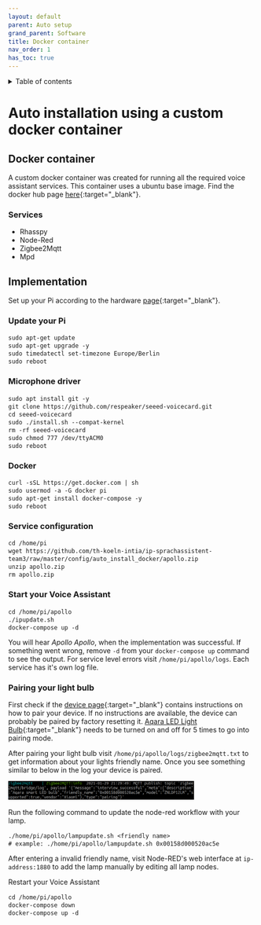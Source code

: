 ```yaml
---
layout: default
parent: Auto setup
grand_parent: Software
title: Docker container
nav_order: 1
has_toc: true
---
```

<details closed markdown="block">
  <summary>
    Table of contents
  </summary>
  {: .text-delta }
1. TOC
{:toc}
</details>

# Auto installation using a custom docker container

## Docker container
A custom docker container was created for running all the required voice assistant services. This container uses a ubuntu base image. Find the docker hub page [here](https://hub.docker.com/r/alexej1992/apollo_voice_assistant){:target="_blank"}.

### Services
- Rhasspy
- Node-Red
- Zigbee2Mqtt
- Mpd 

## Implementation
Set up your Pi according to the hardware [page](../hardware/hardware-setup.html){:target="_blank"}.

### Update your Pi
```shell
sudo apt-get update
sudo apt-get upgrade -y
sudo timedatectl set-timezone Europe/Berlin
sudo reboot
```

### Microphone driver
```shell
sudo apt install git -y
git clone https://github.com/respeaker/seeed-voicecard.git
cd seeed-voicecard
sudo ./install.sh --compat-kernel
rm -rf seeed-voicecard
sudo chmod 777 /dev/ttyACM0
sudo reboot
```

### Docker 
```shell
curl -sSL https://get.docker.com | sh 
sudo usermod -a -G docker pi 
sudo apt-get install docker-compose -y
sudo reboot 
```

### Service configuration
```shell
cd /home/pi
wget https://github.com/th-koeln-intia/ip-sprachassistent-team3/raw/master/config/auto_install_docker/apollo.zip
unzip apollo.zip
rm apollo.zip
```

### Start your Voice Assistant
```shell
cd /home/pi/apollo
./ipupdate.sh
docker-compose up -d
```

You will hear *Apollo Apollo*, when the implementation was successful.
If something went wrong, remove ```-d``` from your ```docker-compose up``` command to see the output.
For service level errors visit ```/home/pi/apollo/logs```. Each service has it's own log file.

### Pairing your light bulb

First check if the [device page](https://www.zigbee2mqtt.io/information/supported_devices.html){:target="_blank"} contains instructions on how to pair your device.
If no instructions are available, the device can probably be paired by factory resetting it. 
[Aqara LED Light Bulb](https://www.amazon.de/Aqara-ZNLDP12LM-LED-Light-Bulb/dp/B07X2TH2QL/ref=sr_1_1?__mk_de_DE=%C3%85M%C3%85%C5%BD%C3%95%C3%91&dchild=1&keywords=aqara+znldp12lm&qid=1611778998&sr=8-1){:target="_blank"} needs to be turned on and off for 5 times to go into pairing mode.

After pairing your light bulb visit ```/home/pi/apollo/logs/zigbee2mqtt.txt``` to get information about your lights friendly name. Once you see something similar to below in the log your device is paired.

<img src="../img/pairing.png" style="max-width: 75%;"/>

Run the following command to update the node-red workflow with your lamp.

```shell
./home/pi/apollo/lampupdate.sh <friendly name>
# example: ./home/pi/apollo/lampupdate.sh 0x00158d000520ac5e
```

After entering a invalid friendly name, visit Node-RED's web interface at ```ip-address:1880``` to add the lamp manually by editing all lamp nodes.

Restart your Voice Assistant
```shell
cd /home/pi/apollo
docker-compose down
docker-compose up -d
```